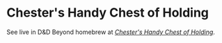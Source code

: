 # Chester's Handy Chest of Holding

See live in D&D Beyond homebrew at [_Chester's Handy Chest of
Holding_](https://www.dndbeyond.com/magic-items/9259787-chesters-handy-chest-of-holding).
